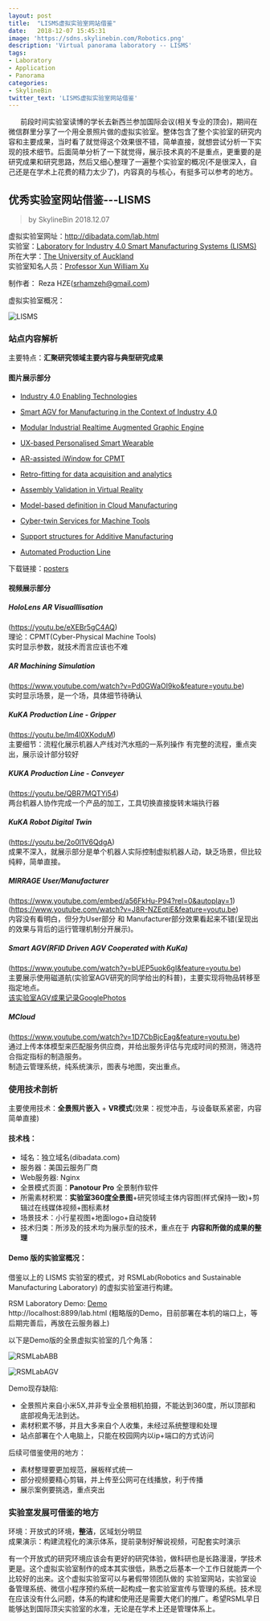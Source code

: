 ```yaml
---
layout: post
title:  "LISMS虚拟实验室网站借鉴"
date:   2018-12-07 15:45:31
image: 'https://sdns.skylinebin.com/Robotics.png'
description: 'Virtual panorama laboratory -- LISMS'
tags:
- Laboratory
- Application
- Panorama
categories:
- SkylineBin
twitter_text: 'LISMS虚拟实验室网站借鉴'
---  
```


&nbsp;&nbsp;&nbsp;&nbsp;&nbsp;&nbsp;前段时间实验室读博的学长去新西兰参加国际会议(相关专业的顶会)，期间在微信群里分享了一个用全景照片做的虚拟实验室。整体包含了整个实验室的研究内容和主要成果，当时看了就觉得这个效果很不错，简单直接，就想尝试分析一下实现的技术细节。后面简单分析了一下就觉得，展示技术真的不是重点，更重要的是研究成果和研究思路，然后又细心整理了一遍整个实验室的概况(不是很深入，自己还是在学术上花费的精力太少了)，内容真的与核心，有挺多可以参考的地方。

## 优秀实验室网站借鉴---LISMS  

> by SkylineBin 2018.12.07  


虚拟实验室网址：http://dibadata.com/lab.html  
实验室：[Laboratory for Industry 4.0 Smart Manufacturing Systems (LISMS)](http://www.mech.auckland.ac.nz/en/about/ourresearch/research-facilities/LISMS.html)  
所在大学：[The University of Auckland](https://www.auckland.ac.nz/en/engineering/about-the-faculty/mechanical-engineering.html)  
实验室知名人员：[Professor Xun William Xu](https://unidirectory.auckland.ac.nz/people/xun-xu)  

制作者： Reza HZE(srhamzeh@gmail.com)  


虚拟实验室概况：  

![LISMS](https://sdns.skylinebin.com/Academic/LISMS/posters/LISMS.png)

### 站点内容解析  
主要特点：**汇聚研究领域主要内容与典型研究成果**  

#### 图片展示部分  

- [Industry 4.0 Enabling Technologies](https://sdns.skylinebin.com/Academic/LISMS/posters/_i4_technologies.jpg)  

- [Smart AGV for Manufacturing in the Context of Industry 4.0](https://sdns.skylinebin.com/Academic/LISMS/posters/_2agv.jpg)  

- [Modular Industrial Realtime Augmented Graphic Engine](https://sdns.skylinebin.com/Academic/LISMS/posters/_3errol.jpg)  

- [UX-based Personalised Smart Wearable](https://sdns.skylinebin.com/Academic/LISMS/posters/_4pai.jpg)  

- [AR-assisted iWindow for CPMT](https://sdns.skylinebin.com/Academic/LISMS/posters/_5shane.jpg)  

- [Retro-fitting for data acquisition and analytics](https://sdns.skylinebin.com/Academic/LISMS/posters/_5shane.jpg)  

- [Assembly Validation in Virtual Reality](https://sdns.skylinebin.com/Academic/LISMS/posters/_7millinda.jpg)  

- [Model-based definition in Cloud Manufacturing](https://sdns.skylinebin.com/Academic/LISMS/posters/_8rivai.jpg)  

- [Cyber-twin Services for Machine Tools](https://sdns.skylinebin.com/Academic/LISMS/posters/_9khamdi.jpg)  

- [Support structures for Additive Manufacturing](https://sdns.skylinebin.com/Academic/LISMS/posters/_10jc.jpg)  

- [Automated Production Line](https://sdns.skylinebin.com/Academic/LISMS/posters/_11ehsan.jpg)  


下载链接：[posters](http://dibadata.com/posters/posters.zip)  


#### 视频展示部分  

##### HoloLens AR Visualllisation 
(https://youtu.be/eXEBr5gC4AQ)  
理论：CPMT(Cyber-Physical Machine Tools)  
实时显示参数，就技术而言应该也不难  

##### AR Machining Simulation  
(https://www.youtube.com/watch?v=Pd0GWaOI9ko&feature=youtu.be)  
实时显示场景，是一个场，具体细节待确认  


##### KuKA Production Line - Gripper  
(https://youtu.be/lm4l0XKoduM)  
主要细节：流程化展示机器人产线对汽水瓶的一系列操作 
有完整的流程，重点突出，展示设计部分较好  

##### KUKA Production Line - Conveyer  
(https://youtu.be/QBR7MQTYi54)  
两台机器人协作完成一个产品的加工，工具切换直接旋转末端执行器  

##### KuKA Robot Digital Twin
(https://youtu.be/2o0l1V6QdgA)  
成果不深入，就展示部分是单个机器人实际控制虚拟机器人动，缺乏场景，但比较纯粹，简单直接。  

##### MIRRAGE User/Manufacturer
(https://www.youtube.com/embed/a56FkHu-P94?rel=0&autoplay=1)  
(https://www.youtube.com/watch?v=J8R-NZEqtiE&feature=youtu.be)  
内容没有看明白，但分为User部分 和 Manufacturer部分效果看起来不错(呈现出的效果与背后的运行管理机制分开展示)。  


##### Smart AGV(RFID Driven AGV Cooperated with KuKa)  
(https://www.youtube.com/watch?v=bUEP5uok6gI&feature=youtu.be)  
主要展示使用磁道航(实验室AGV研究的同学给出的科普)，主要实现将物品转移至指定地点。  
[该实验室AGV成果记录GooglePhotos](https://photos.google.com/share/AF1QipMW6lZFGaRJmqdbz-Tmca3wbrmdIZ6ryq0bbRtGKqNwWq7DpNSt7IeuRfktakjlBQ?key=LXVaV29LQmZtZ2d1RDF4Z1c4T0tjMUF5M3g0YzlR)  


##### MCloud  
(https://www.youtube.com/watch?v=1D7CbBjcEag&feature=youtu.be)  
通过上传本体模型来匹配服务供应商，并给出服务评估与完成时间的预测，筛选符合指定指标的制造服务。  
制造云管理系统，纯系统演示，图表与地图，突出重点。  

### 使用技术剖析  
主要使用技术：**全景照片嵌入** + **VR模式**(效果：视觉冲击，与设备联系紧密，内容简单直接)  
#### 技术栈：  
- 域名：独立域名(dibadata.com)  
- 服务器：美国云服务厂商  
- Web服务器: Nginx  
- 全景模式页面：**Panotour Pro** 全景制作软件  
- 所需素材积累：**实验室360度全景图**+研究领域主体内容图(样式保持一致)+剪辑过在线媒体视频+图标素材  
- 场景技术：小行星视图+地面logo+自动旋转  
- 技术归类：所涉及的技术均为展示型的技术，重点在于 **内容和所做的成果的整理**  


#### Demo 版的实验室概况：  

借鉴以上的 LISMS 实验室的模式，对 RSMLab(Robotics and Sustainable Manufacturing Laboratory) 的虚拟实验室进行构建。

RSM Laboratory Demo: [Demo](http://localhost:8899/lab.html)  
http://localhost:8899/lab.html
(粗略版的Demo，目前部署在本机的端口上，等后期完善后，再放在云服务器上)  

以下是Demo版的全景虚拟实验室的几个角落：

![RSMLabABB](https://sdns.skylinebin.com/Academic/RSM/RSMLabone.png)

![RSMLabAGV](https://sdns.skylinebin.com/Academic/RSM/RSMLabtwo.png)

Demo现存缺陷:   

- 全景照片来自小米5X,并非专业全景相机拍摄，不能达到360度，所以顶部和底部视角无法到达。  
- 素材积累不够，并且大多来自个人收集，未经过系统整理和处理  
- 站点部署在个人电脑上，只能在校园网内以ip+端口的方式访问  

后续可借鉴使用的地方：  

- 素材整理要更加规范，展板样式统一  
- 部分视频要精心剪辑，并上传至公网可在线播放，利于传播  
- 展示案例要挑选，重点突出  

### 实验室发展可借鉴的地方

环境：开放式的环境，**整洁**，区域划分明显   
成果演示：构建流程化的演示体系，提前录制好解说视频，可配套实时演示


有一个开放式的研究环境应该会有更好的研究体验，做科研也是长路漫漫，学技术更是。这个虚拟实验室制作的成本其实很低，熟悉之后基本一个工作日就能弄一个比较好的出来。这个虚拟实验室可以与暑假带领团队做的 实验室网站，实验室设备管理系统、微信小程序预约系统一起构成一套实验室宣传与管理的系统。技术现在应该没有什么问题，体系的构建和使用还是需要大佬们的推广。希望RSML早日能够达到国际顶尖实验室的水准，无论是在学术上还是管理体系上。
